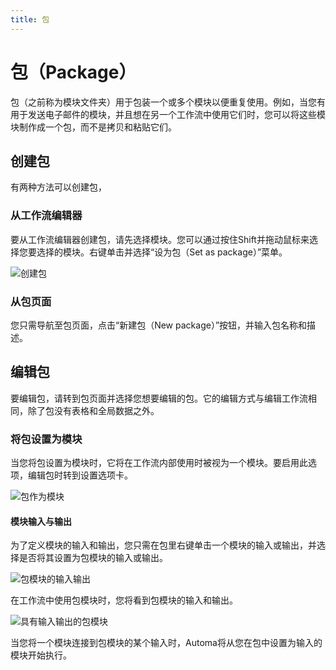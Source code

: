 ```yaml
---
title: 包
---
```


# 包（Package）

包（之前称为模块文件夹）用于包装一个或多个模块以便重复使用。例如，当您有用于发送电子邮件的模块，并且想在另一个工作流中使用它们时，您可以将这些模块制作成一个包，而不是拷贝和粘贴它们。

## 创建包

有两种方法可以创建包，

### 从工作流编辑器
要从工作流编辑器创建包，请先选择模块。您可以通过按住Shift并拖动鼠标来选择您要选择的模块。右键单击并选择“设为包（Set as package）”菜单。

![创建包](https://res.cloudinary.com/chat-story/image/upload/v1662340152/automa/package-workflow_i2hme2.gif)

### 从包页面
您只需导航至包页面，点击“新建包（New package）”按钮，并输入包名称和描述。

## 编辑包
要编辑包，请转到包页面并选择您想要编辑的包。它的编辑方式与编辑工作流相同，除了包没有表格和全局数据之外。

### 将包设置为模块

当您将包设置为模块时，它将在工作流内部使用时被视为一个模块。要启用此选项，编辑包时转到设置选项卡。

![包作为模块](https://res.cloudinary.com/chat-story/image/upload/v1662341835/automa/package-as-block_xbi00q.gif)

#### 模块输入与输出

为了定义模块的输入和输出，您只需在包里右键单击一个模块的输入或输出，并选择是否将其设置为包模块的输入或输出。

![包模块的输入输出](https://res.cloudinary.com/chat-story/image/upload/v1662342419/automa/package-IO_lzpfoz.gif)

在工作流中使用包模块时，您将看到包模块的输入和输出。

![具有输入输出的包模块](https://res.cloudinary.com/chat-story/image/upload/v1662342600/automa/chrome_emrfNdNVz0_jgecef.png)

当您将一个模块连接到包模块的某个输入时，Automa将从您在包中设置为输入的模块开始执行。